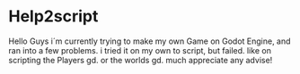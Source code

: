 # Help2script
Hello Guys i´m currently trying to make my own Game on Godot Engine, and ran into a few problems. i tried it on my own to script, but failed. like on scripting the Players gd. or the worlds gd. much appreciate any advise! 
